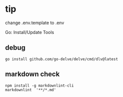 # tip

change .env.template to .env

Go: Install/Update Tools

## debug

```golang
go install github.com/go-delve/delve/cmd/dlv@latest
```

## markdown check

```nodejs
npm install -g markdownlint-cli
markdownlint  '**/*.md'
```
